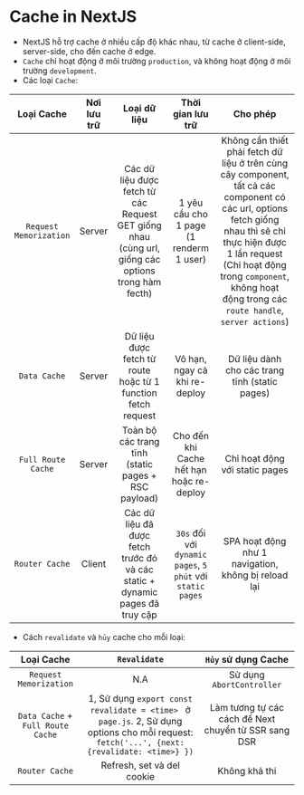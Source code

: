# Cache in NextJS
- NextJS hỗ trợ cache ở nhiều cấp độ khác nhau, từ cache ở client-side, server-side, cho đến cache ở edge.
- `Cache` chỉ hoạt động ở môi trường `production`, và không hoạt động ở môi trường `development`.
- Các loại `Cache`:

| Loại Cache | Nơi lưu trữ | Loại dữ liệu | Thời gian lưu trữ | Cho phép |
|:---:|:---:|:---:|:---:|:---:|
| `Request Memorization` | Server | Các dữ liệu được fetch từ các Request GET giống nhau (cùng url, giống các options trong hàm fecth) | 1 yêu cầu cho 1 page (1 renderm 1 user) | Không cần thiết phải fetch dữ liệu ở trên cùng cây component, tất cả các component có các url, options fetch giống nhau thì sẽ chỉ thực hiện được 1 lần request (Chỉ hoạt động trong `component`, không hoạt động trong các `route handle`, `server actions`) |
| `Data Cache`| Server | Dữ liệu được fetch từ route hoặc từ 1 function fetch request | Vô hạn, ngay cả khi re-deploy | Dữ liệu dành cho các trang tĩnh (static pages) |
| `Full Route Cache` | Server | Toàn bộ các trang tĩnh (static pages + RSC payload) | Cho đến khi Cache hết hạn hoặc re-deploy | Chỉ hoạt động với static pages |
| `Router Cache` | Client | Các dữ liệu đã được fetch trước đó và các static + dynamic pages đã truy cập | `30s` đối với `dynamic pages`, `5 phút` với `static pages` | SPA hoạt động như 1 navigation, không bị reload lại |

- Cách `revalidate` và `hủy` cache cho mỗi loại:

| Loại Cache | `Revalidate` | `Hủy` sử dụng Cache |
|:---:|:---:|:---:|
| `Request Memorization` | N.A | Sử dụng `AbortController` |
| `Data Cache` + `Full Route Cache` | 1, Sử dụng `export const revalidate = <time> ` ở `page.js`. 2, Sử dụng options cho mỗi request: `fetch('...', {next: {revalidate: <time>} })` | Làm tương tự các cách để Next chuyển từ SSR sang DSR |
| `Router Cache` | Refresh, set và del cookie | Không khả thi |
